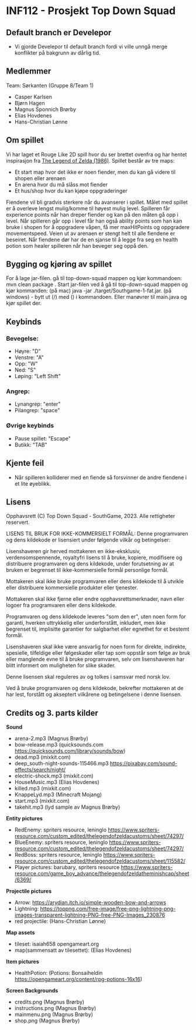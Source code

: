 # INF112 - Prosjekt Top Down Squad

## Default branch er Develepor
* Vi gjorde Develepor til default branch fordi vi ville unngå merge konflikter på bakgrunn av dårlig tid.

## Medlemmer
Team: Sørkanten (Gruppe 8/Team 1)
* Casper Karlsen
* Bjørn Hagen
* Magnus Sponnich Brørby
* Elias Hovdenes
* Hans-Christian Lønne

## Om spillet
Vi har laget et Rouge Like 2D spill hvor du ser brettet ovenfra og har hentet inspirasjon fra [The Legend of Zelda (1986)](https://en.wikipedia.org/wiki/The_Legend_of_Zelda). Spillet består av tre maps:
- Et start map hvor det ikke er noen fiender, men du kan gå videre til shopen eller arenaen
- En arena hvor du må slåss mot fiender
- Et hus/shop hvor du kan kjøpe oppgraderinger

 Fiendene vil bli gradvis sterkere når du avanserer i spillet. Målet med spillet er å overleve lengst mulig/komme til høyest mulig level. Spilleren får experience points når han dreper fiender og kan på den måten gå opp i level. Når spilleren går opp i level får han også ability points som han kan bruke i shopen for å oppgradere våpen, få mer maxHitPoints og oppgradere movementspeed. Veien ut av arenaen er stengt helt til alle fiendene er beseiret. Når fiendene dør har de en sjanse til å legge fra seg en health potion som healer spilleren når han beveger seg oppå den.

## Bygging og kjøring av spillet
For å lage jar-filen. gå til top-down-squad mappen og kjør kommandoen: mvn clean package .
Start jar-filen ved å gå til top-down-squad mappen og kjør kommanden: (på mac) java -jar ./target/Southgame-1-fat.jar.
(på windows) - bytt ut (/) med (\) i kommandoen.
Eller manøvrer til main.java og kjør spillet der. 

## Keybinds
### Bevegelse: 
- Høyre: "D"
- Venstre: "A"
- Opp: "W"
- Ned: "S"
- Løping: "Left Shift"
### Angrep: 
- Lynangrep: "enter" 
- Pilangrep: "space"
### Øvrige keybinds
* Pause spillet: "Escape"
* Butikk: "TAB"

## Kjente feil
- Når spilleren kolliderer med en fiende så forsvinner de andre fiendene i et lite øyeblikk.

## Lisens 

Opphavsrett (C) Top Down Squad - SouthGame, 2023. Alle rettigheter reservert.

LISENS TIL BRUK FOR IKKE-KOMMERSIELT FORMÅL:
Denne programvaren og dens kildekode er lisensiert under følgende vilkår og betingelser:

Lisenshaveren gir herved mottakeren en ikke-eksklusiv, verdensomspennende, royaltyfri lisens til å bruke, kopiere, modifisere og distribuere programvaren og dens kildekode, under forutsetning av at bruken er begrenset til ikke-kommersielle formål personlige formål.

Mottakeren skal ikke bruke programvaren eller dens kildekode til å utvikle eller distribuere kommersielle produkter eller tjenester.

Mottakeren skal ikke fjerne eller endre opphavsrettsmerknader, navn eller logoer fra programvaren eller dens kildekode.

Programvaren og dens kildekode leveres "som den er", uten noen form for garanti, hverken uttrykkelig eller underforstått, inkludert, men ikke begrenset til, implisitte garantier for salgbarhet eller egnethet for et bestemt formål.

Lisenshaveren skal ikke være ansvarlig for noen form for direkte, indirekte, spesielle, tilfeldige eller følgeskader eller tap som oppstår som følge av bruk eller manglende evne til å bruke programvaren, selv om lisenshaveren har blitt informert om muligheten for slike skader.

Denne lisensen skal reguleres av og tolkes i samsvar med norsk lov.

Ved å bruke programvaren og dens kildekode, bekrefter mottakeren at de har lest, forstått og akseptert vilkårene og betingelsene i denne lisensen.

## Credits og 3. parts kilder

**Sound**
- arena-2.mp3 (Magnus Brørby)
- bow-release.mp3 (quicksounds.com https://quicksounds.com/library/sounds/bow)
- dead.mp3 (mixkit.com)
- deep_south-night-sounds-115466.mp3 https://pixabay.com/sound-effects/search/night/
- electric-shock.mp3 (mixkit.com)
- HouseMusic.mp3 (Elias Hovdenes)
- killed.mp3 (mixkit.com)
- KnappeLyd.mp3 (Minecraft Mojang)
- start.mp3 (mixkit.com)
- takehit.mp3 (lyd sample av Magnus Brørby)

**Entity pictures**
- RedEnemy: spriters resource, leninglo https://www.spriters-resource.com/custom_edited/thelegendofzeldacustoms/sheet/74297/
- BlueEnemy: spriters resource, leninglo https://www.spriters-resource.com/custom_edited/thelegendofzeldacustoms/sheet/74297/
- RedBoss: spriters resource, leninglo https://www.spriters-resource.com/custom_edited/thelegendofzeldacustoms/sheet/115582/
- Player pictures: barubary, spriters resource https://www.spriters-resource.com/game_boy_advance/thelegendofzeldatheminishcap/sheet/6369/

**Projectile pictures**
- Arrow: https://arydian.itch.io/simple-wooden-bow-and-arrows
- Lightning: https://toppng.com/free-image/free-png-lightning-png-images-transparent-lightning-PNG-free-PNG-Images_230876
- red projectile: (Hans-Christian Lønne)

**Map assets**
- tileset: isaiah658 opengameart.org
- map(sammensatt av tilesettet): (Elias Hovdenes)

**Item pictures**
- HealthPotion: (Potions:  Bonsaiheldin https://opengameart.org/content/rpg-potions-16x16)

**Screen Backgrounds**
- credits.png (Magnus Brørby)
- instructions.png (Magnus Brørby)
- mainmenu.png (Magnus Brørby)
- shop.png (Magnus Brørby)
